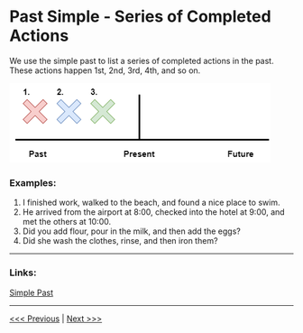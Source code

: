 # Past Simple - Series of Completed Actions

We use the simple past to list a series of completed actions in the past. These actions happen 1st, 2nd, 3rd, 4th, and so on.

![Simple past series of actions](../images/past-simple-series.png)

### Examples:

1. I finished work, walked to the beach, and found a nice place to swim.
2. He arrived from the airport at 8:00, checked into the hotel at 9:00, and met the others at 10:00.
3. Did you add flour, pour in the milk, and then add the eggs?
4. Did she wash the clothes, rinse, and then iron them?

---

### Links:

[Simple Past](https://www.englishpage.com/verbpage/simplepast.html)

---

[<<< Previous](./PastSimpleMoreExamples.md) | [Next >>>](./PastSimpleWithBeSentenceExamples.md)
